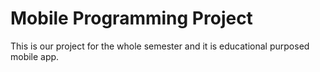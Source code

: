 # Mobile Programming Project

This is our project for the whole semester and it is educational purposed mobile app. 
